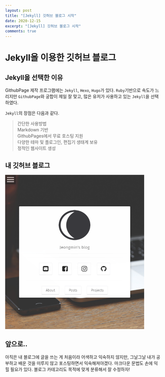 ```yaml
---
layout: post
title: "[Jekyll] 깃허브 블로그 시작"
date: 2020-12-15
excerpt: "[Jekyll] 깃허브 블로그 시작"
comments: true
---
```


# <strong>Jekyll을 이용한 깃허브 블로그</strong> 

## <strong>Jekyll을 선택한 이유</strong>
GithubPage 제작 프로그램에는 `Jekyll`, `Hexo`, `Hugo`가 있다. `Ruby`기반으로 속도가 느리지만 `GithubPage`와 궁합이 제일 잘 맞고, 많은 유저가 사용하고 있는 `Jekyll`을 선택하였다.

`Jekyll`의 장점은 다음과 같다.
> 간단한 사용방법  
> Markdown 기반  
> GithubPages에서 무료 호스팅 지원  
> 다양한 테마 및 플로그인, 편집기 생태계 보유  
> 정적인 웹사이트 생성

## <strong>내 깃허브 블로그</strong>
<img src="../img/1.jpg.png" width="450px" height="500px">

## <strong>앞으로..</strong>
아직은 내 블로그에 글을 쓰는 게 처음이라 어색하고 익숙하지 않지만, 그날그날 내가 공부하고 배운 것을 미루지 않고 포스팅하면서 익숙해져야겠다. 마크다운 문법도 손에 익힐 필요가 있다. 블로그 카테고리도 목적에 맞게 분류해서 잘 수정하자!

